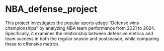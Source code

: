# NBA_defense_project
This project investigates the popular sports adage “Defense wins championships” by analyzing NBA team performance from 2021 to 2024. Specifically, it examines the relationship between defensive metrics and team success in both the regular season and postseason, while comparing these to offensive metrics.
